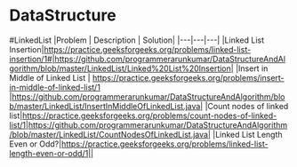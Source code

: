 # DataStructure
#LinkedList
|Problem | Description | Solution|
|---|---|---|
|Linked List Insertion|https://practice.geeksforgeeks.org/problems/linked-list-insertion/1#|https://github.com/programmerarunkumar/DataStructureAndAlgorithm/blob/master/LinkedList/Linked%20List%20Insertion|
|Insert in Middle of Linked List | https://practice.geeksforgeeks.org/problems/insert-in-middle-of-linked-list/1 |https://github.com/programmerarunkumar/DataStructureAndAlgorithm/blob/master/LinkedList/InsertInMiddleOfLinkedList.java|
|Count nodes of linked list|https://practice.geeksforgeeks.org/problems/count-nodes-of-linked-list/1|https://github.com/programmerarunkumar/DataStructureAndAlgorithm/blob/master/LinkedList/CountNodesOfLinkedList.java|
|Linked List Length Even or Odd?|https://practice.geeksforgeeks.org/problems/linked-list-length-even-or-odd/1||

